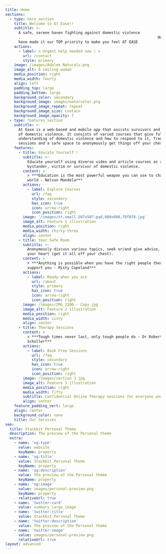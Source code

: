 ```yaml
---
title: Home
sections:
  - type: hero_section
    title: Welcome to At Ease!!
    subtitle: >-
      A safe, serene haven fighting against domestic violence
      .                                                              Here we
      have made it our TOP priority to make you feel AT EASE
    actions:
      - label: < Urgent help needed now ! >
        url: /contact
        style: primary
    image: /images/Adalee Naturals.png
    image_alt: A smiling woman
    media_position: right
    media_width: fourty
    align: left
    padding_top: large
    padding_bottom: large
    background_color: secondary
    background_image: images/watercolor.png
    background_image_repeat: repeat
    background_image_size: contain
    background_image_opacity: 7
  - type: features_section
    subtitle: >-
      At Ease is a web-based and mobile app that assists survivors and victims
      of domestic violence. It consists of varied courses that give full
      understanding of domestic violence and how to respond to it, free therapy
      sessions and a safe space to anonymously get things off your chest.
    features:
      - title: Educate Yourself !
        subtitle: >-
          Educate yourself using diverse video and article courses as a
          bystander, victim or survivor of domestic violence.
        content: >
          > ***Education is the most powerful weapon you can use to change the
          world - Nelson Mandela***
        actions:
          - label: Explore Courses
            url: /faq
            style: secondary
            has_icon: true
            icon: arrow-right
            icon_position: right
        image: '/images/st,small,507x507-pad,600x600,f8f8f8.jpg'
        image_alt: Feature 1 illustration
        media_position: right
        media_width: thirty-three
        align: center
      - title: Your Safe Room
        subtitle: >-
          Anonymously discuss various topics, seek or/and give advice, pour out
          your heart (get it all off your chest).
        content: >
          > ***Anything is possible when you have the right people there to
          support you - Misty Copeland***
        actions:
          - label: Ready when you are
            url: /about
            style: primary
            has_icon: true
            icon: arrow-right
            icon_position: right
        image: /images/IMG_2200 - Copy.jpg
        image_alt: Feature 2 illustration
        media_position: right
        media_width: sixty
        align: center
      - title: Therapy Sessions
        content: >
          > ***Tough times never last, only tough people do - Dr Robert
          Schuller***
        actions:
          - label: Book Free Sessions
            url: /faq
            style: secondary
            has_icon: true
            icon: arrow-right
            icon_position: right
        image: /images/section 3.jpg
        image_alt: Feature 3 illustration
        media_position: right
        media_width: fifty
        subtitle: Confidential Online Therapy sessions for everyone and anyone.
        align: center
    feature_padding_vert: large
    align: center
    background_color: none
    title: Our Services
seo:
  title: Stackbit Personal Theme
  description: The preview of the Personal theme
  extra:
    - name: 'og:type'
      value: website
      keyName: property
    - name: 'og:title'
      value: Stackbit Personal Theme
      keyName: property
    - name: 'og:description'
      value: The preview of the Personal theme
      keyName: property
    - name: 'og:image'
      value: images/personal-preview.png
      keyName: property
      relativeUrl: true
    - name: 'twitter:card'
      value: summary_large_image
    - name: 'twitter:title'
      value: Stackbit Personal Theme
    - name: 'twitter:description'
      value: The preview of the Personal theme
    - name: 'twitter:image'
      value: images/personal-preview.png
      relativeUrl: true
layout: advanced
---
```

